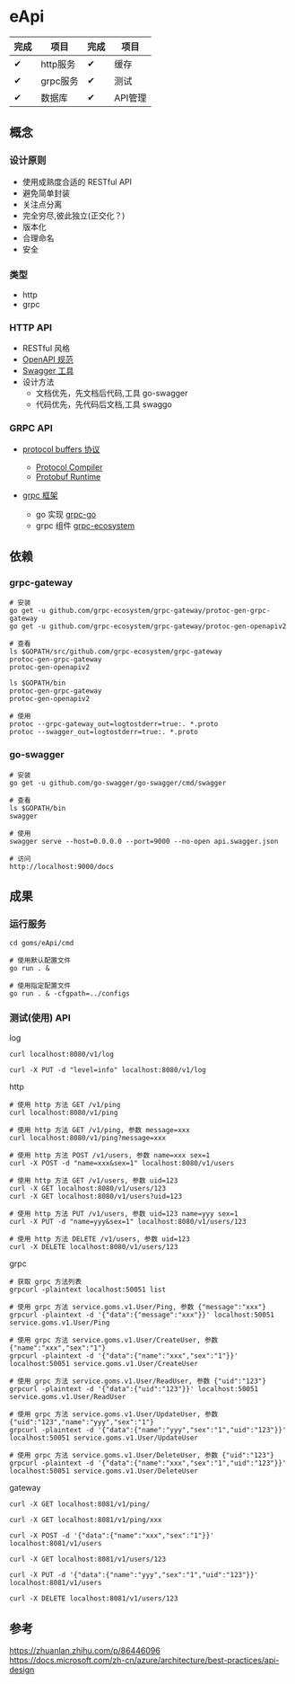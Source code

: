 # eApi

完成| 项目    |完成| 项目
---|---------|---|-------
 ✔ | http服务| ✔ | 缓存
 ✔ | grpc服务| ✔ | 测试
 ✔ | 数据库  | ✔ | API管理

## 概念

### 设计原则

- 使用成熟度合适的 RESTful API
- 避免简单封装
- 关注点分离
- 完全穷尽,彼此独立(正交化？)
- 版本化
- 合理命名
- 安全


### 类型

- http
- grpc

### HTTP API

- RESTful 风格
- [OpenAPI 规范][23]
- [Swagger 工具][24]
- 设计方法
  - 文档优先，先文档后代码,工具 go-swagger
  - 代码优先，先代码后文档,工具 swaggo

[23]:https://github.com/OAI/OpenAPI-Specification  
[24]:https://swagger.io/  

### GRPC API

- [protocol buffers 协议][31]
  - [Protocol Compiler][32]
  - [Protobuf Runtime][33]

- [grpc 框架][41]
  - go 实现 [grpc-go][42]
  - grpc 组件 [grpc-ecosystem][43]

[31]:https://developers.google.com/protocol-buffers
[32]:https://github.com/protocolbuffers/protobuf
[33]:https://github.com/protocolbuffers/protobuf-go
[41]:https://www.grpc.io
[42]:https://github.com/grpc/grpc-go
[43]:https://github.com/grpc-ecosystem

## 依赖

### grpc-gateway

```
# 安装
go get -u github.com/grpc-ecosystem/grpc-gateway/protoc-gen-grpc-gateway
go get -u github.com/grpc-ecosystem/grpc-gateway/protoc-gen-openapiv2

# 查看
ls $GOPATH/src/github.com/grpc-ecosystem/grpc-gateway
protoc-gen-grpc-gateway
protoc-gen-openapiv2

ls $GOPATH/bin
protoc-gen-grpc-gateway
protoc-gen-openapiv2

# 使用
protoc --grpc-gateway_out=logtostderr=true:. *.proto
protoc --swagger_out=logtostderr=true:. *.proto
```

### go-swagger  

```
# 安装
go get -u github.com/go-swagger/go-swagger/cmd/swagger

# 查看
ls $GOPATH/bin
swagger

# 使用
swagger serve --host=0.0.0.0 --port=9000 --no-open api.swagger.json

# 访问
http://localhost:9000/docs
```

## 成果

### 运行服务

```
cd goms/eApi/cmd

# 使用默认配置文件
go run . &  

# 使用指定配置文件
go run . & -cfgpath=../configs  
```

### 测试(使用) API

log
```
curl localhost:8080/v1/log

curl -X PUT -d "level=info" localhost:8080/v1/log
```

http
```
# 使用 http 方法 GET /v1/ping
curl localhost:8080/v1/ping

# 使用 http 方法 GET /v1/ping, 参数 message=xxx
curl localhost:8080/v1/ping?message=xxx

# 使用 http 方法 POST /v1/users, 参数 name=xxx sex=1
curl -X POST -d "name=xxx&sex=1" localhost:8080/v1/users

# 使用 http 方法 GET /v1/users, 参数 uid=123
curl -X GET localhost:8080/v1/users/123
curl -X GET localhost:8080/v1/users?uid=123

# 使用 http 方法 PUT /v1/users, 参数 uid=123 name=yyy sex=1
curl -X PUT -d "name=yyy&sex=1" localhost:8080/v1/users/123

# 使用 http 方法 DELETE /v1/users, 参数 uid=123
curl -X DELETE localhost:8080/v1/users/123
```

grpc
```
# 获取 grpc 方法列表
grpcurl -plaintext localhost:50051 list

# 使用 grpc 方法 service.goms.v1.User/Ping, 参数 {"message":"xxx"}
grpcurl -plaintext -d '{"data":{"message":"xxx"}}' localhost:50051 service.goms.v1.User/Ping

# 使用 grpc 方法 service.goms.v1.User/CreateUser, 参数 {"name":"xxx","sex":"1"}
grpcurl -plaintext -d '{"data":{"name":"xxx","sex":"1"}}' localhost:50051 service.goms.v1.User/CreateUser

# 使用 grpc 方法 service.goms.v1.User/ReadUser, 参数 {"uid":"123"}
grpcurl -plaintext -d '{"data":{"uid":"123"}}' localhost:50051 service.goms.v1.User/ReadUser

# 使用 grpc 方法 service.goms.v1.User/UpdateUser, 参数 {"uid":"123","name":"yyy","sex":"1"}
grpcurl -plaintext -d '{"data":{"name":"yyy","sex":"1","uid":"123"}}' localhost:50051 service.goms.v1.User/UpdateUser

# 使用 grpc 方法 service.goms.v1.User/DeleteUser, 参数 {"uid":"123"}
grpcurl -plaintext -d '{"data":{"name":"xxx","sex":"1","uid":"123"}}' localhost:50051 service.goms.v1.User/DeleteUser
```

gateway
```
curl -X GET localhost:8081/v1/ping/

curl -X GET localhost:8081/v1/ping/xxx

curl -X POST -d '{"data":{"name":"xxx","sex":"1"}}' localhost:8081/v1/users

curl -X GET localhost:8081/v1/users/123

curl -X PUT -d '{"data":{"name":"yyy","sex":"1","uid":"123"}}' localhost:8081/v1/users

curl -X DELETE localhost:8081/v1/users/123
```

## 参考

https://zhuanlan.zhihu.com/p/86446096  
https://docs.microsoft.com/zh-cn/azure/architecture/best-practices/api-design  
